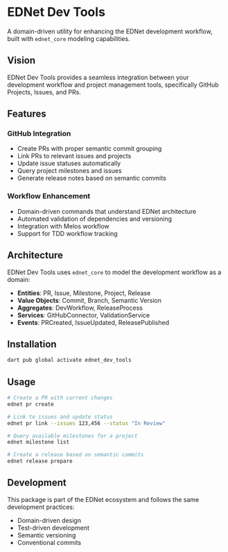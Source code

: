 # EDNet Dev Tools

A domain-driven utility for enhancing the EDNet development workflow, built with `ednet_core` modeling capabilities.

## Vision

EDNet Dev Tools provides a seamless integration between your development workflow and project management tools, specifically GitHub Projects, Issues, and PRs.

## Features

### GitHub Integration

- Create PRs with proper semantic commit grouping
- Link PRs to relevant issues and projects
- Update issue statuses automatically
- Query project milestones and issues
- Generate release notes based on semantic commits

### Workflow Enhancement

- Domain-driven commands that understand EDNet architecture
- Automated validation of dependencies and versioning
- Integration with Melos workflow
- Support for TDD workflow tracking

## Architecture

EDNet Dev Tools uses `ednet_core` to model the development workflow as a domain:

- **Entities**: PR, Issue, Milestone, Project, Release
- **Value Objects**: Commit, Branch, Semantic Version
- **Aggregates**: DevWorkflow, ReleaseProcess
- **Services**: GitHubConnector, ValidationService
- **Events**: PRCreated, IssueUpdated, ReleasePublished

## Installation

```bash
dart pub global activate ednet_dev_tools
```

## Usage

```bash
# Create a PR with current changes
ednet pr create

# Link to issues and update status
ednet pr link --issues 123,456 --status "In Review"

# Query available milestones for a project
ednet milestone list

# Create a release based on semantic commits
ednet release prepare
```

## Development

This package is part of the EDNet ecosystem and follows the same development practices:

- Domain-driven design
- Test-driven development
- Semantic versioning
- Conventional commits 
